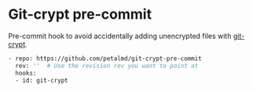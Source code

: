 # Git-crypt pre-commit

Pre-commit hook to avoid accidentally adding unencrypted files with [git-crypt](https://www.agwa.name/projects/git-crypt/).

```bash
- repo: https://github.com/petalmd/git-crypt-pre-commit
  rev: ''  # Use the revision rev you want to point at
  hooks:
  - id: git-crypt
````
